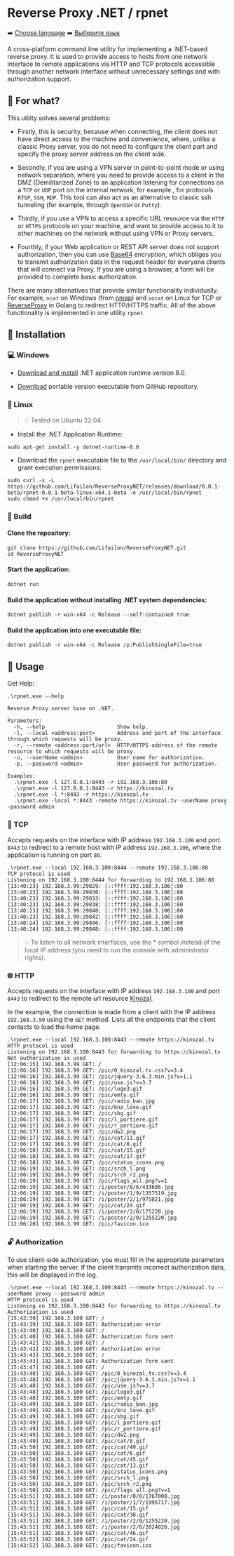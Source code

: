 # Reverse Proxy .NET / rpnet

➡️ [Choose language](https://github.com/Lifailon/ReverseProxyNET/blob/rsa/README.md) ➡️‍ [Выберите язык](https://github.com/Lifailon/ReverseProxyNET/blob/rsa/README_RU.md)

A cross-platform command line utility for implementing a .NET-based reverse proxy. It is used to provide access to hosts from one network interface to remote applications via HTTP and TCP protocols accessible through another network interface without unnecessary settings and with authorization support.

## 💁 For what?

This utility solves several problems:

- Firstly, this is security, because when connecting, the client does not have direct access to the machine and convenience, where, unlike a classic Proxy server, you do not need to configure the client part and specify the proxy server address on the client side.

- Secondly, if you are using a VPN server in point-to-point mode or using network separation, where you need to provide access to a client in the DMZ (Demilitarized Zone) to an application listening for connections on a `TCP` or `UDP` port on the internal network, for example , for protocols `RTSP`, `SSH`, `RDP`. This tool can also act as an alternative to classic ssh tunneling (for example, through `OpenSSH` or `Putty`).

- Thirdly, if you use a VPN to access a specific URL resource via the `HTTP` or `HTTPS` protocols on your machine, and want to provide access to it to other machines on the network without using VPN or Proxy servers.

- Fourthly, if your Web application or REST API server does not support authorization, then you can use [Base64](https://en.wikipedia.org/wiki/Base64) encryption, which obliges you to transmit authorization data in the request header for everyone clients that will connect via Proxy. If you are using a browser, a form will be provided to complete basic authorization.

There are many alternatives that provide similar functionality individually. For example, `ncat` on Windows (from [nmap](https://github.com/nmap/nmap)) and `socat` on Linux for TCP or [ReverseProxy](https://github.com/ilanyu/ReverseProxy) in Golang to redirect HTTP/HTTPS traffic. All of the above functionality is implemented in one utility `rpnet`.

## 🚀 Installation

### 💻 Windows

- [Download and install](https://dotnet.microsoft.com/en-us/download/dotnet/8.0/runtime) .NET application runtime version 8.0.

- [Download](https://github.com/Lifailon/ReverseProxyNET/releases/latest) portable version executable from GitHub repository.

### 🐧 Linux

> 💡 Tested on Ubuntu 22.04.

- Install the .NET Application Runtime:

```shell
sudo apt-get install -y dotnet-runtime-8.0
```

- Download the `rpnet` executable file to the `/usr/local/bin/` directory and grant execution permissions:

```shell
sudo curl -s -L https://github.com/Lifailon/ReverseProxyNET/releases/download/0.0.1-beta/rpnet-0.0.1-beta-linux-x64.1-beta -o /usr/local/bin/rpnet
sudo chmod +x /usr/local/bin/rpnet
```

### 🔨 Build

#### Clone the repository:

```
git clone https://github.com/Lifailon/ReverseProxyNET.git
cd ReverseProxyNET
```
#### Start the application:

```
dotnet run
```

#### Build the application without installing .NET system dependencies:

```
dotnet publish -r win-x64 -c Release --self-contained true
```

#### Build the application into one executable file:

```
dotnet publish -r win-x64 -c Release /p:PublishSingleFile=true
```

## 📑 Usage

Get Help:

```shell
.\rpnet.exe --help

Reverse Proxy server base on .NET.

Parameters:
  -h, --help                       Show help.
  -l, --local <address:port>       Address and port of the interface through which requests will be proxy.
  -r, --remote <address:port/url>  HTTP/HTTPS address of the remote resource to which requests will be proxy.
  -u, --userName <admin>           User name for authorization.
  -p, --password <admin>           User password for authorization.

Examples:
  .\rpnet.exe -l 127.0.0.1:8443 -r 192.168.3.106:80
  .\rpnet.exe -l 127.0.0.1:8443 -r https://kinozal.tv
  .\rpnet.exe -l *:8443 -r https://kinozal.tv
  .\rpnet.exe -local *:8443 -remote https://kinozal.tv -userName proxy -password admin
```

### 📡 TCP

Accepts requests on the interface with IP address `192.168.3.100` and port `8443` to redirect to a remote host with IP address `192.168.3.106`, where the application is running on port `80`.

```shell
.\rpnet.exe --local 192.168.3.100:8444 --remote 192.168.3.106:80
TCP protocol is used
Listening on 192.168.3.100:8444 for forwarding to 192.168.3.106:80
[13:40:23] 192.168.3.99:29829: [::ffff:192.168.3.106]:80
[13:40:23] 192.168.3.99:29830: [::ffff:192.168.3.106]:80
[13:40:23] 192.168.3.99:29833: [::ffff:192.168.3.106]:80
[13:40:23] 192.168.3.99:29838: [::ffff:192.168.3.106]:80
[13:40:23] 192.168.3.99:29840: [::ffff:192.168.3.106]:80
[13:40:23] 192.168.3.99:29842: [::ffff:192.168.3.106]:80
[13:40:24] 192.168.3.99:29846: [::ffff:192.168.3.106]:80
[13:40:24] 192.168.3.99:29848: [::ffff:192.168.3.106]:80
```

> 💡 To listen to all network interfaces, use the * symbol instead of the local IP address (you need to run the console with administrator rights).

### 🌐 HTTP

Accepts requests on the interface with IP address `192.168.3.100` and port `8443` to redirect to the remote url resource [Kinozal](https://kinozal.tv).

In the example, the connection is made from a client with the IP address `192.168.3.99` using the `GET` method. Lists all the endpoints that the client contacts to load the home page.

```shell
.\rpnet.exe --local 192.168.3.100:8443 --remote https://kinozal.tv
HTTP protocol is used
Listening on 192.168.3.100:8443 for forwarding to https://kinozal.tv
Not authorization is used
[12:06:15] 192.168.3.99 GET: /
[12:06:16] 192.168.3.99 GET: /pic/0_kinozal.tv.css?v=3.4
[12:06:16] 192.168.3.99 GET: /pic/jquery-3.6.3.min.js?v=1.1
[12:06:16] 192.168.3.99 GET: /pic/use.js?v=3.7
[12:06:16] 192.168.3.99 GET: /pic/logo3.gif
[12:06:16] 192.168.3.99 GET: /pic/emty.gif
[12:06:17] 192.168.3.99 GET: /pic/radio_ban.jpg
[12:06:17] 192.168.3.99 GET: /pic/knz_love.gif
[12:06:17] 192.168.3.99 GET: /pic/sbg.gif
[12:06:17] 192.168.3.99 GET: /pic/l_portiere.gif
[12:06:17] 192.168.3.99 GET: /pic/r_portiere.gif
[12:06:17] 192.168.3.99 GET: /pic/dw2.png       
[12:06:17] 192.168.3.99 GET: /pic/cat/11.gif
[12:06:17] 192.168.3.99 GET: /pic/cat/8.gif 
[12:06:18] 192.168.3.99 GET: /pic/cat/15.gif
[12:06:18] 192.168.3.99 GET: /pic/cat/17.gif
[12:06:18] 192.168.3.99 GET: /pic/status_icons.png
[12:06:19] 192.168.3.99 GET: /pic/srch_l.png
[12:06:19] 192.168.3.99 GET: /pic/srch_r2.png        
[12:06:19] 192.168.3.99 GET: /pic/flags_all.png?v=1  
[12:06:19] 192.168.3.99 GET: /i/poster/8/6/433686.jpg
[12:06:19] 192.168.3.99 GET: /i/poster/1/9/1357519.jpg
[12:06:19] 192.168.3.99 GET: /i/poster/2/1/975821.jpg
[12:06:19] 192.168.3.99 GET: /pic/cat/24.gif
[12:06:19] 192.168.3.99 GET: /i/poster/2/0/175220.jpg 
[12:06:19] 192.168.3.99 GET: /i/poster/2/0/1255220.jpg
[12:06:20] 192.168.3.99 GET: /pic/favicon.ico
```

### 🔓 Authorization

To use client-side authorization, you must fill in the appropriate parameters when starting the server. If the client transmits incorrect authorization data, this will be displayed in the log.

```shell
.\rpnet.exe --local 192.168.3.100:8443 --remote https://kinozal.tv --userName proxy --password admin
HTTP protocol is used
Listening on 192.168.3.100:8443 for forwarding to https://kinozal.tv
Authorization is used
[15:43:39] 192.168.3.100 GET: /
[15:43:39] 192.168.3.100 GET: Authorization error
[15:43:40] 192.168.3.100 GET: /
[15:43:40] 192.168.3.100 GET: Authorization form sent
[15:43:42] 192.168.3.100 GET: /
[15:43:42] 192.168.3.100 GET: Authorization error
[15:43:43] 192.168.3.100 GET: /
[15:43:43] 192.168.3.100 GET: Authorization form sent
[15:43:47] 192.168.3.100 GET: /
[15:43:48] 192.168.3.100 GET: /pic/0_kinozal.tv.css?v=3.4
[15:43:48] 192.168.3.100 GET: /pic/jquery-3.6.3.min.js?v=1.1
[15:43:48] 192.168.3.100 GET: /pic/use.js?v=3.7
[15:43:48] 192.168.3.100 GET: /pic/logo3.gif
[15:43:48] 192.168.3.100 GET: /pic/emty.gif
[15:43:49] 192.168.3.100 GET: /pic/radio_ban.jpg
[15:43:49] 192.168.3.100 GET: /pic/knz_love.gif
[15:43:49] 192.168.3.100 GET: /pic/sbg.gif
[15:43:49] 192.168.3.100 GET: /pic/l_portiere.gif
[15:43:49] 192.168.3.100 GET: /pic/r_portiere.gif
[15:43:49] 192.168.3.100 GET: /pic/dw2.png
[15:43:49] 192.168.3.100 GET: /pic/cat/8.gif
[15:43:50] 192.168.3.100 GET: /pic/cat/49.gif
[15:43:50] 192.168.3.100 GET: /pic/cat/6.gif
[15:43:50] 192.168.3.100 GET: /pic/cat/45.gif
[15:43:50] 192.168.3.100 GET: /pic/cat/13.gif
[15:43:50] 192.168.3.100 GET: /pic/status_icons.png
[15:43:50] 192.168.3.100 GET: /pic/srch_l.png
[15:43:50] 192.168.3.100 GET: /pic/srch_r2.png      
[15:43:50] 192.168.3.100 GET: /pic/flags_all.png?v=1
[15:43:51] 192.168.3.100 GET: /i/poster/0/8/1767008.jpg
[15:43:51] 192.168.3.100 GET: /i/poster/1/7/1995717.jpg
[15:43:51] 192.168.3.100 GET: /pic/cat/15.gif
[15:43:51] 192.168.3.100 GET: /pic/cat/38.gif
[15:43:51] 192.168.3.100 GET: /i/poster/2/0/1255220.jpg
[15:43:51] 192.168.3.100 GET: /i/poster/2/6/2024026.jpg
[15:43:51] 192.168.3.100 GET: /pic/cat/46.gif
[15:43:52] 192.168.3.100 GET: /pic/cat/24.gif
[15:43:52] 192.168.3.100 GET: /pic/favicon.ico
```
